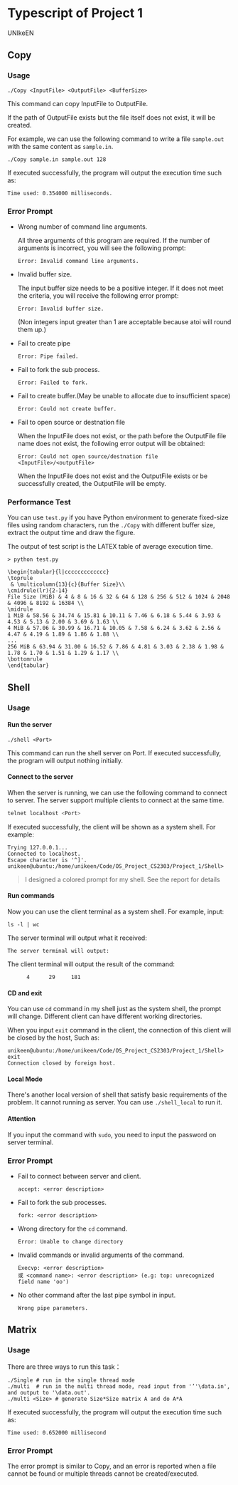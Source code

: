 # Typescript of Project 1

UNIkeEN

## Copy

### Usage

```shell
./Copy <InputFile> <OutputFile> <BufferSize>
```

This command can copy InputFile to OutputFile.

If the path of OutputFile exists but the file itself does not exist, it will be created.

For example, we can use the following command to write a file `sample.out` with the same content as `sample.in`.

```shell
./Copy sample.in sample.out 128
```

If executed successfully, the program will output the execution time such as:

```shell
Time used: 0.354000 milliseconds.
```

### Error Prompt

* Wrong number of command line arguments.

  All three arguments of this program are required. If the number of arguments is incorrect, you will see the following prompt:

  ```shell
  Error: Invalid command line arguments.
  ```

* Invalid buffer size.

  The input buffer size needs to be a positive integer. If it does not meet the criteria, you will receive the following error prompt:

  ```shell
  Error: Invalid buffer size.
  ```

  (Non integers input greater than 1 are acceptable because atoi will round them up.)

* Fail to create pipe

  ```shell
  Error: Pipe failed.
  ```

* Fail to fork the sub process.

  ```shell
  Error: Failed to fork.
  ```

* Fail to create buffer.(May be unable to allocate due to insufficient space)

  ```shell
  Error: Could not create buffer.
  ```

* Fail to open source or destnation file

  When the InputFile does not exist, or the path before the OutputFile file name does not exist, the following error output will be obtained:

  ```shell
  Error: Could not open source/destnation file <InputFile>/<outputFile>
  ```

  When the InputFile does not exist and the OutputFile exists or be successfully created, the OutputFile will be empty.

### Performance Test

You can use `test.py` if you have Python environment to generate fixed-size files using random characters, run the `./Copy` with different buffer size, extract the output time and draw the figure.

The output of test script is the LATEX table of average execution time.

```shell
> python test.py

\begin{tabular}{l|ccccccccccccc}
\toprule
 & \multicolumn{13}{c}{Buffer Size}\\
\cmidrule(lr){2-14}
File Size (MiB) & 4 & 8 & 16 & 32 & 64 & 128 & 256 & 512 & 1024 & 2048 & 4096 & 8192 & 16384 \\
\midrule
1 MiB & 58.56 & 34.74 & 15.81 & 10.11 & 7.46 & 6.18 & 5.44 & 3.93 & 4.53 & 5.13 & 2.00 & 3.69 & 1.63 \\
4 MiB & 57.06 & 30.99 & 16.71 & 10.05 & 7.58 & 6.24 & 3.62 & 2.56 & 4.47 & 4.19 & 1.89 & 1.86 & 1.88 \\
...
256 MiB & 63.94 & 31.00 & 16.52 & 7.86 & 4.81 & 3.03 & 2.38 & 1.98 & 1.78 & 1.70 & 1.51 & 1.29 & 1.17 \\
\bottomrule
\end{tabular}
```

## Shell

### Usage

#### Run the server

```shell
./shell <Port>
```

This command can run the shell server on Port. If executed successfully, the program will output nothing initially.

#### Connect to the server

When the server is running, we can use the following command to connect to server. The server support multiple clients to connect at the same time.

```bash
telnet localhost <Port>
```

If executed successfully, the client will be shown as a system shell. For example:

```shell
Trying 127.0.0.1...
Connected to localhost.
Escape character is '^]'.
unikeen@ubuntu:/home/unikeen/Code/OS_Project_CS2303/Project_1/Shell> 
```

> I designed a colored prompt for my shell. See the report for details

#### Run commands

Now you can use the client terminal as a system shell. For example, input:

```shell
ls -l | wc
```

The server terminal will output what it received:

```shell
The server terminal will output:
```

The client terminal will output the result of the command:

```shell
      4      29     181
```

#### CD and exit

You can use `cd` command in my shell just as the system shell, the prompt will change. Different client can have different working directories.

When you input `exit` command in the client, the connection of this client will be closed by the host, Such as:

```
unikeen@ubuntu:/home/unikeen/Code/OS_Project_CS2303/Project_1/Shell> exit
Connection closed by foreign host.
```

#### Local Mode

There's another local version of shell that satisfy basic requirements of the problem. It cannot running as server. You can use `./shell_local`  to run it.

#### Attention

If you input the command with `sudo`, you need to input the password on server terminal.

### Error Prompt

* Fail to connect between server and client.

  ```shell
  accept: <error description>
  ```

* Fail to fork the sub processes.

  ```shell
  fork: <error description>
  ```

* Wrong directory for the `cd` command.

  ```shell
  Error: Unable to change directory
  ```

* Invalid commands or invalid arguments of the command.

  ```shell
  Execvp: <error description> 
  或 <command name>: <error description> (e.g: top: unrecognized field name 'oo')
  ```

* No other command after the last pipe symbol in input.

  ```shell
  Wrong pipe parameters.
  ```


## Matrix

### Usage

There are three ways to run this task：

```shell
./Single # run in the single thread mode
./multi  # run in the multi thread mode, read input from '’'\data.in', and output to '\data.out'.
./multi <Size> # generate Size*Size matrix A and do A*A
```

If executed successfully, the program will output the execution time such as:

```shell
Time used: 0.652000 millisecond
```

### Error Prompt

The error prompt is similar to Copy, and an error is reported when a file cannot be found or multiple threads cannot be created/executed.
